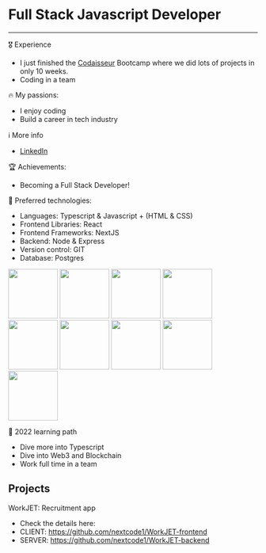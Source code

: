 
# Full Stack Javascript Developer 

----------------------------------------------------------------------
 
 🎖️ Experience
 - I just finished the [Codaisseur](https://codaisseur.com/) Bootcamp where we did lots of projects in only 10 weeks.
 - Coding in a team

 🔥 My passions:
- I enjoy coding
- Build a career in tech industry


ℹ️ More info
- [LinkedIn](https://www.linkedin.com/in/marian-negru-6477a8106)

🏆 Achievements:
- Becoming a Full Stack Developer!
 
 
 🤖 Preferred technologies:
- Languages: Typescript & Javascript + (HTML & CSS)
- Frontend Libraries: React
- Frontend Frameworks: NextJS
- Backend: Node & Express
- Version control: GIT
- Database: Postgres

<img src="https://miro.medium.com/max/500/1*cPh7ujRIfcHAy4kW2ADGOw.png" width="100" height="100"> <img src="https://user-images.githubusercontent.com/31222514/160580699-d782fd3f-4e09-4d92-895c-d9867302e145.svg" width="100" height="100"> <img src="https://user-images.githubusercontent.com/31222514/149813300-65804694-d3ea-4e31-955d-dbc47229a82d.png" width="100" height="100"> <img src="https://user-images.githubusercontent.com/31222514/149812547-405716a0-b974-4da4-b749-f2b4a8adc1d8.png" width="100" height="100"> <img src="https://user-images.githubusercontent.com/31222514/149813532-e214a55c-9b91-4b71-bb17-0dcf18903f7a.png" width="100" height="100">  <img src="https://user-images.githubusercontent.com/31222514/149814154-3de042e2-bccf-4f0e-8d0e-98a2dbcae7c0.png" width="100" height="100"> <img src="https://user-images.githubusercontent.com/31222514/149943049-95f0909a-9c2b-4fae-bd04-647d531dd10d.png" width="100" height="100"> <img src="https://user-images.githubusercontent.com/31222514/149814004-a3a2bf91-a257-4d1c-bdff-e1079a524359.png" width="100" height="100"> <img src="https://user-images.githubusercontent.com/31222514/155521312-96e008ba-1d5e-409f-aaec-ca229ca275c6.jpeg" width="100" height="100">






🔭 2022 learning path
- Dive more into Typescript
- Dive into Web3 and Blockchain
- Work full time in a team


## Projects

WorkJET: Recruitment app
- Check the details here:
- CLIENT: https://github.com/nextcode1/WorkJET-frontend
- SERVER: https://github.com/nextcode1/WorkJET-backend







 

